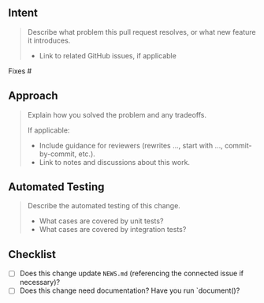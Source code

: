 ## Intent

> Describe what problem this pull request resolves, or what new feature it
> introduces.
>
> - Link to related GitHub issues, if applicable

Fixes #

## Approach

> Explain how you solved the problem and any tradeoffs.
>
> If applicable:
> - Include guidance for reviewers (rewrites ..., start with ..., commit-by-commit, etc.).
> - Link to notes and discussions about this work.

## Automated Testing

> Describe the automated testing of this change.
>
> - What cases are covered by unit tests?
> - What cases are covered by integration tests?

## Checklist

- [ ] Does this change update `NEWS.md` (referencing the connected issue if necessary)?
- [ ] Does this change need documentation? Have you run `document()?
